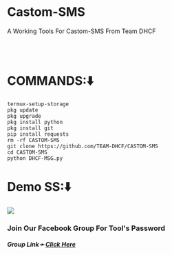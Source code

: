 # Castom-SMS
A Working Tools For Castom-SMS From Team DHCF

<br><br>
# COMMANDS:⬇️
```
termux-setup-storage
pkg update
pkg upgrade
pkg install python
pkg install git
pip install requests
rm -rf CASTOM-SMS
git clone https://github.com/TEAM-DHCF/CASTOM-SMS
cd CASTOM-SMS
python DHCF-MSG.py
```
# Demo SS:⬇️
<img src="https://i.top4top.io/p_3217ns2tu0.jpeg">
<h3> Join Our Facebook Group For Tool's Password</h3>
<h5>Group Link➛ <a href="https://facebook.com/groups/spamming.termux.learning.point/">Click Here</a></h5>
